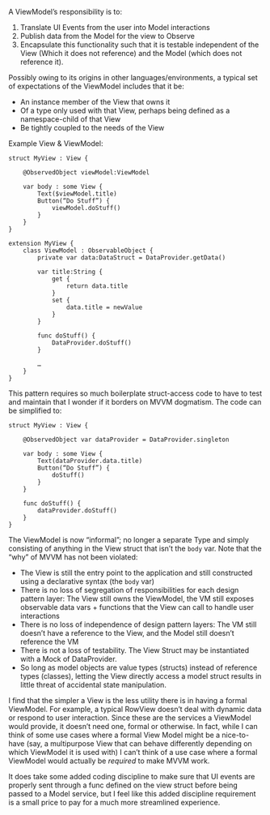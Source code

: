 A ViewModel’s responsibility is to:
1. Translate UI Events from the user into Model interactions
2. Publish data from the Model for the view to Observe
3. Encapsulate this functionality such that it is testable independent of the View (Which it does not reference) and the Model (which does not reference it).

Possibly owing to its origins in other languages/environments, a typical set of expectations of the ViewModel includes that it be:

* An instance member of the View that owns it
* Of a type only used with that View, perhaps being defined as a namespace-child of that View
* Be tightly coupled to the needs of the View 


Example View & ViewModel:

```
struct MyView : View {
	
	@ObservedObject viewModel:ViewModel

	var body : some View {
		Text($viewModel.title)
		Button(“Do Stuff”) {
			viewModel.doStuff()
		}
	}
}

extension MyView {
	class ViewModel : ObservableObject {
		private var data:DataStruct = DataProvider.getData()

		var title:String {
			get {
				return data.title
			}			
			set {
				data.title = newValue
			}
		}
		
		func doStuff() {
			DataProvider.doStuff()
		}
		
		…
	}
}
```


This pattern requires so much boilerplate struct-access code to have to test and maintain that I wonder if it borders on MVVM dogmatism. The code can be simplified to:

```
struct MyView : View {
	
	@ObservedObject var dataProvider = DataProvider.singleton

	var body : some View {
		Text(dataProvider.data.title)
		Button(“Do Stuff”) {
			doStuff()
		}
	}

	func doStuff() {
		dataProvider.doStuff()
	}
}
```

The ViewModel is now “informal”; no longer a separate Type and simply consisting of anything in the View struct that isn’t the `body` var. Note that the “why” of MVVM has not been violated:

* The View is still the entry point to the application and still constructed using a declarative syntax (the `body` var)
* There is no loss of segregation of responsibilities for each design pattern layer: The View still owns the ViewModel, the VM still exposes observable data vars + functions that the View can call to handle user interactions
* There is no loss of independence of design pattern layers: The VM still doesn’t have a reference to the View, and the Model still doesn’t reference the VM
* There is not a loss of testability. The View Struct may be instantiated with a Mock of DataProvider.
* So long as model objects are value types (structs) instead of reference types (classes), letting the View directly access a model struct results in little threat of accidental state manipulation. 

I find that the simpler a View is the less utility there is in having a formal ViewModel. For example, a typical RowView doesn’t deal with dynamic data or respond to user interaction. Since these are the services a ViewModel would provide, it doesn’t need one, formal or otherwise. In fact, while I can think of some use cases where a formal View Model might be a nice-to-have (say, a multipurpose View that can behave differently depending on which ViewModel it is used with) I can’t think of a use case where a formal ViewModel would actually be *required* to make MVVM work.

It does take some added coding discipline to make sure that UI events are properly sent through a func defined on the view struct before being passed to a Model service, but I feel like this added discipline requirement is a small price to pay for a much more streamlined experience.
